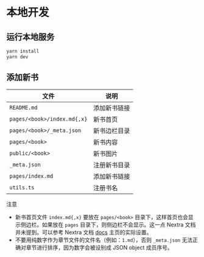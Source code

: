 # 本地开发

## 运行本地服务

```sh
yarn install
yarn dev
```

## 添加新书

| 文件 | 说明 |
| --- | --- |
| `README.md` | 添加新书链接 |
| `pages/<book>/index.md{,x}` | 新书首页 |
| `pages/<book>/_meta.json` | 新书边栏目录 |
| `pages/<book>` | 新书内容 |
| `public/<book>` | 新书图片 |
| `_meta.json` | 注册新书目录 |
| `pages/index.md` | 添加新书链接 |
| `utils.ts` | 注册书名 |

注意
- 新书首页文件 `index.md{,x}` 要放在 `pages/<book>` 目录下，这样首页也会显示侧边栏。如果放在 `pages` 目录下，则侧边栏不会显示。这一点 Nextra 文档并未提到。可以参考 Nextra 文档 [docs](https://github.com/shuding/nextra/blob/main/docs/pages/docs/index.mdx) 主页的实际设置。
- 不要用纯数字作为章节文件的文件名（例如：`1.md`），否则 `_meta.json` 无法正确对章节进行排序，因为数字会被设别成 JSON object 成员序号。
